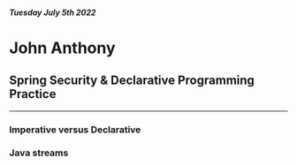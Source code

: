 ##### Tuesday July 5th 2022
# John Anthony

## Spring Security & Declarative Programming Practice
<hr>

### Imperative versus Declarative
### Java streams